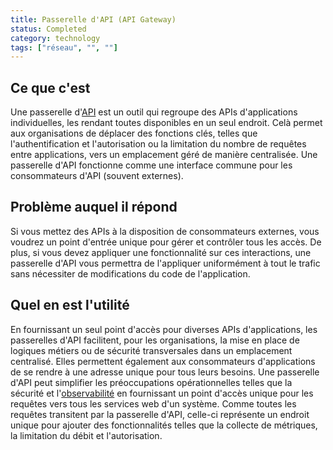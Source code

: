 ```yaml
---
title: Passerelle d'API (API Gateway)
status: Completed
category: technology
tags: ["réseau", "", ""]
---
```


## Ce que c'est

Une passerelle d'[API](/fr/application-programming-interface/) est un outil qui regroupe des APIs d'applications individuelles, les rendant toutes disponibles en un seul endroit.
Celà permet aux organisations de déplacer des fonctions clés, telles que l'authentification et l'autorisation ou la limitation du nombre de requêtes entre applications, vers un emplacement géré de manière centralisée.
Une passerelle d'API fonctionne comme une interface commune pour les consommateurs d'API (souvent externes).

## Problème auquel il répond

Si vous mettez des APIs à la disposition de consommateurs externes, vous voudrez un point d'entrée unique pour gérer et contrôler tous les accès.
De plus, si vous devez appliquer une fonctionnalité sur ces interactions, une passerelle d'API vous permettra de l'appliquer uniformément à tout le trafic sans nécessiter de modifications du code de l'application.

## Quel en est l'utilité

En fournissant un seul point d'accès pour diverses APIs d'applications, les passerelles d'API facilitent, pour les organisations, la mise en place de logiques métiers ou de sécurité transversales dans un emplacement centralisé.
Elles permettent également aux consommateurs d'applications de se rendre à une adresse unique pour tous leurs besoins.
Une passerelle d'API peut simplifier les préoccupations opérationnelles telles que la sécurité et l'[observabilité](/fr/observability/) en fournissant un point d'accès unique pour les requêtes vers tous les services web d'un système.
Comme toutes les requêtes transitent par la passerelle d'API, celle-ci représente un endroit unique pour ajouter des fonctionnalités telles que la collecte de métriques, la limitation du débit et l'autorisation.

